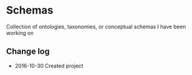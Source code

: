 # Schemas
Collection of ontologies, taxonomies, or conceptual schemas I have been working on


## Change log

- 2016-10-30
Created project
